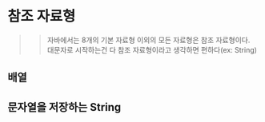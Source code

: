 # 참조 자료형
>> 자바에서는 8개의 기본 자료형 이외의 모든 자료형은 참조 자료형이다.<br>
>> 대문자로 시작하는건 다 참조 자료형이라고 생각하면 편하다(ex: String)
## 배열
>> 
## 문자열을 저장하는 String
